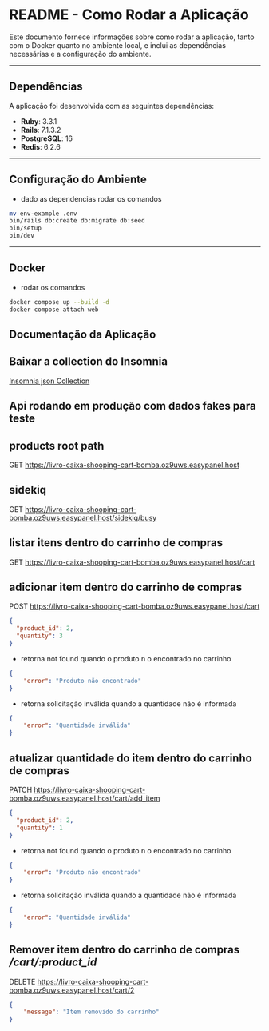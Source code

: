 # **README - Como Rodar a Aplicação**

Este documento fornece informações sobre como rodar a aplicação, tanto com o Docker quanto no ambiente local, e inclui as dependências necessárias e a configuração do ambiente.

---

## **Dependências**

A aplicação foi desenvolvida com as seguintes dependências:

- **Ruby**: 3.3.1
- **Rails**: 7.1.3.2
- **PostgreSQL**: 16
- **Redis**: 6.2.6

---

## **Configuração do Ambiente**
- dado as dependencias rodar os comandos
```bash
mv env-example .env
bin/rails db:create db:migrate db:seed
bin/setup
bin/dev
```

---

## **Docker**

- rodar os comandos
```bash
docker compose up --build -d
docker compose attach web
```

## **Documentação da Aplicação**

## Baixar a collection do Insomnia
[Insomnia json Collection](shopping-cart-insomnia.json)

## Api rodando em produção com dados fakes para teste
## products root path
GET https://livro-caixa-shooping-cart-bomba.oz9uws.easypanel.host

## sidekiq
GET https://livro-caixa-shooping-cart-bomba.oz9uws.easypanel.host/sidekiq/busy

## listar itens dentro do carrinho de compras
GET https://livro-caixa-shooping-cart-bomba.oz9uws.easypanel.host/cart

## adicionar item dentro do carrinho de compras
POST https://livro-caixa-shooping-cart-bomba.oz9uws.easypanel.host/cart
```json
{
  "product_id": 2,
  "quantity": 3
}
```

- retorna not found quando o produto n o  encontrado no carrinho
```json
{
	"error": "Produto não encontrado"
}
```

- retorna solicitação inválida quando a quantidade não é informada

```json
{
	"error": "Quantidade inválida"
}
```

## atualizar quantidade do item dentro do carrinho de compras
PATCH https://livro-caixa-shooping-cart-bomba.oz9uws.easypanel.host/cart/add_item
```json
{
  "product_id": 2,
  "quantity": 1
}
```

- retorna not found quando o produto n o  encontrado no carrinho
```json
{
	"error": "Produto não encontrado"
}
```

- retorna solicitação inválida quando a quantidade não é informada

```json
{
	"error": "Quantidade inválida"
}
```

## Remover item dentro do carrinho de compras */cart/:product_id*
DELETE https://livro-caixa-shooping-cart-bomba.oz9uws.easypanel.host/cart/2
```json
{
	"message": "Item removido do carrinho"
}
```
